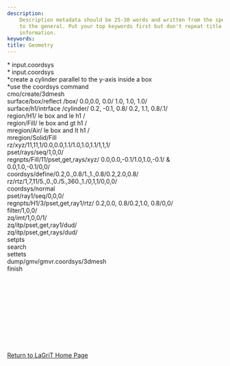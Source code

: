 ```yaml
---
description: 
    Description metadata should be 25-30 words and written from the specific
    to the general. Put your top keywords first but don't repeat title
    information.
keywords:  
title: Geometry
---
```




 

\* input.coordsys\
\* input.coordsys\
\*create a cylinder parallel to the y-axis inside a box\
\*use the coordsys command\
cmo/create/3dmesh\
surface/box/reflect /box/ 0.0,0.0, 0.0/ 1.0, 1.0, 1.0/\
surface/h1/intrface /cylinder/ 0.2, -0.1, 0.8/ 0.2, 1.1, 0.8/.1/\
region/H1/ le box and le h1 /\
region/Fill/ le box and gt h1 /\
mregion/Air/ le box and lt h1 /\
mregion/Solid/Fill\
rz/xyz/11,11,1/0.0,0.0,1.1/1.0,1.0,1.1/1,1,1/\
pset/rays/seq/1,0,0/\
regnpts/Fill/11/pset,get,rays/xyz/ 0.0,0.0,-0.1/1.0,1.0,-0.1/ &\
0.0,1.0,-0.1/0,0/\
coordsys/define/0.2,0.,0.8/1.,1.,0.8/0.2,2.0,0.8/\
rz/rtz/1,7,11/5.,0.,0./5.,360.,1./0,1,1/0,0,0/\
coordsys/normal\
pset/ray1/seq/0,0,0/\
regnpts/H1/3/pset,get,ray1/rtz/ 0.2,0.0, 0.8/0.2,1.0, 0.8/0,0/\
filter/1,0,0/\
zq/imt/1,0,0/1/\
zq/itp/pset,get,ray1/dud/\
zq/itp/pset,get,rays/dud/\
setpts\
search\
settets\
dump/gmv/gmvr.coordsys/3dmesh\
finish

 
=

 

 

 

 


[Return to LaGriT Home Page](index.md)

 



